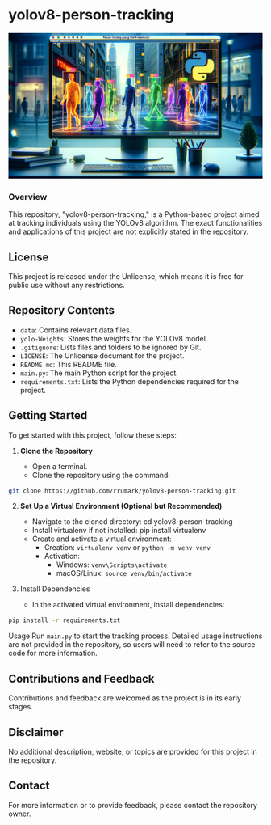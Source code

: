 
# yolov8-person-tracking


![alt text](readme_banner.png)


### Overview
This repository, "yolov8-person-tracking," is a Python-based project aimed at tracking individuals using the YOLOv8 algorithm. The exact functionalities and applications of this project are not explicitly stated in the repository.


## License
This project is released under the Unlicense, which means it is free for public use without any restrictions.


## Repository Contents
* `data`: Contains relevant data files.
* `yolo-Weights`: Stores the weights for the YOLOv8 model.
* `.gitignore`: Lists files and folders to be ignored by Git.
* `LICENSE`: The Unlicense document for the project.
* `README.md`: This README file.
* `main.py`: The main Python script for the project.
* `requirements.txt`: Lists the Python dependencies required for the project.

## Getting Started
To get started with this project, follow these steps:

1. **Clone the Repository**

    * Open a terminal.
    * Clone the repository using the command:

```bash
git clone https://github.com/rrumark/yolov8-person-tracking.git
```

2. **Set Up a Virtual Environment (Optional but Recommended)**

    * Navigate to the cloned directory: cd yolov8-person-tracking
    * Install virtualenv if not installed: pip install virtualenv
    * Create and activate a virtual environment:
        * Creation: `virtualenv venv` or `python -m venv venv`
        * Activation:
           * Windows: `venv\Scripts\activate`
           * macOS/Linux: `source venv/bin/activate`

3. Install Dependencies

    * In the activated virtual environment, install dependencies:
```bash
pip install -r requirements.txt
```


Usage
Run `main.py` to start the tracking process. Detailed usage instructions are not provided in the repository, so users will need to refer to the source code for more information.

## Contributions and Feedback
Contributions and feedback are welcomed as the project is in its early stages.

## Disclaimer
No additional description, website, or topics are provided for this project in the repository.

## Contact
For more information or to provide feedback, please contact the repository owner.